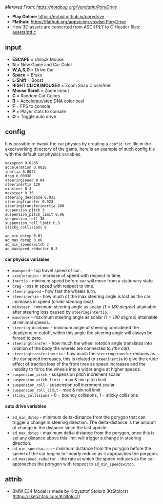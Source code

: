 *Mirrored From: https://notabug.org/Vandarin/PoryDrive*

* **Play Online:** https://mrbid.github.io/porydrive
* **Flathub:** https://flathub.org/apps/com.voxdsp.PoryDrive
* How 3D assets are converted from ASCII PLY to C Header files: [assets/ptf.c](assets/ptf.c)

## input
*  **ESCAPE** = Unlock Mouse
*  **N** = New Game and Car Color
*  **W,A,S,D** = Drive Car
*  **Space** = Brake
*  **L-Shift** = Boost
*  **RIGHT CLICK/MOUSE4** = Zoom Snap Close/Ariel
*  **Mouse Scroll** = Zoom in/out
*  **C** = Random Car Colors
*  **R** = Accelerate/step DNA color peel
*  **F** = FPS to console
*  **P** = Player stats to console
*  **O** = Toggle auto drive

## config
It is possible to tweak the car physics by creating a `config.txt` file in the exec/working directory of the game, here is an example of such config file with the default car physics variables.
```
maxspeed 0.0265
acceleration 0.0028
inertia 0.0022
drag 0.00038
steeringspeed 0.04
steerinertia 120
minsteer 0.3
maxsteer 0.36
steering_deadzone 0.033
steeringtransfer 0.023
steeringtransferinertia 280
suspension_pitch 3
suspension_pitch_limit 0.06
suspension_roll 30
suspension_roll_limit 0.3
sticky_collisions 0

ad_min_dstep 0.01
ad_max_dstep 0.06
ad_min_speedswitch 2
ad_maxspeed_reductor 0.5
```
#### car physics variables
- `maxspeed` - top travel speed of car.
- `acceleration` - increase of speed with respect to time.
- `inertia` - minimum speed before car will move from a stationary state.
- `drag` - loss in speed with respect to time.
- `steeringspeed` - how fast the wheels turn.
- `steerinertia` - how much of the max steering angle is lost as the car increases in speed _(crude steering loss)_.
- `minsteer` - minimum steering angle as scalar _(1 = 180 degree)_ attainable after steering loss caused by `steeringintertia`.
- `maxsteer` - maximum steering angle as scalar _(1 = 180 degree)_ attainable at minimal speeds.
- `steering_deadzone` - minimum angle of steering considered the deadzone or cutoff, within this angle the steering angle will always be forced to zero.
- `steeringtransfer` - how much the wheel rotation angle translates into rotation of the body the wheels are connected to _(the car)_.
- `steeringtransferinertia` - how much the `steeringtransfer` reduces as the car speed increases, this is related to `steerinertia` to give the crude effect of traction loss of the front tires as speed increases and the inability to force the wheels into a wider angle at higher speeds.
- `suspension_pitch` - suspension pitch increment scalar
- `suspension_pitch_limit` - max & min pitch limit
- `suspension_roll` - suspension roll increment scalar
- `suspension_roll_limit` - max & min roll limit
- `sticky_collisions` - 0 = bouncy collisions, 1 = sticky collisions

#### auto drive variables
- `ad_min_dstep` - minimum delta-distance from the porygon that can trigger a change in steering direction. The delta-distance is the amount of change in the distance since the last update.
- `ad_max_dstep` - maximum delta-distance from the porygon, once this is set any distance above this limit will trigger a change in steering direction.
- `ad_min_speedswitch` - minimum distance from the porygon before the speed of the car begins to linearly reduce as it approaches the porygon.
- `ad_maxspeed_reductor` - the rate at which the speed reduces as the car approaches the porygon with respect to `ad_min_speedswitch`.

## attrib
* BMW E34 Model is made by Krzysztof Stolorz (KrStolorz) (https://sketchfab.com/KrStolorz)
